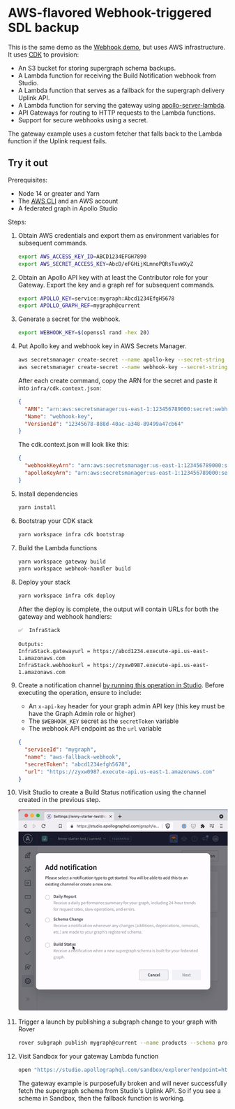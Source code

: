 # AWS-flavored Webhook-triggered SDL backup

This is the same demo as the [Webhook demo](../webhook), but uses AWS
infrastructure. It uses [CDK](https://docs.aws.amazon.com/cdk/index.html) to provision:

- An S3 bucket for storing supergraph schema backups.
- A Lambda function for receiving the Build Notification webhook from Studio.
- A Lambda function that serves as a fallback for the supergraph delivery Uplink API.
- A Lambda function for serving the gateway using [apollo-server-lambda](https://www.npmjs.com/package/apollo-server-lambda).
- API Gateways for routing to HTTP requests to the Lambda functions.
- Support for secure webhooks using a secret.

The gateway example uses a custom fetcher that falls back to the Lambda function
if the Uplink request fails.

## Try it out

Prerequisites:

- Node 14 or greater and Yarn
- The [AWS CLI](https://docs.aws.amazon.com/cli/latest/userguide/getting-started-install.html) and an AWS account
- A federated graph in Apollo Studio

Steps:

1. Obtain AWS credentials and export them as environment variables for
   subsequent commands.

   ```sh
   export AWS_ACCESS_KEY_ID=ABCD1234EFGH7890
   export AWS_SECRET_ACCESS_KEY=AbcD/eFGHijKLmnoPQRsTuvWXyZ
   ```

2. Obtain an Apollo API key with at least the Contributor role for your Gateway.
   Export the key and a graph ref for subsequent commands.

   ```sh
   export APOLLO_KEY=service:mygraph:Abcd1234EfgH5678
   export APOLLO_GRAPH_REF=mygraph@current
   ```

3. Generate a secret for the webhook.

   ```sh
   export WEBHOOK_KEY=$(openssl rand -hex 20)
   ```

4. Put Apollo key and webhook key in AWS Secrets Manager.

   ```sh
   aws secretsmanager create-secret --name apollo-key --secret-string $APOLLO_KEY
   aws secretsmanager create-secret --name webhook-key --secret-string $WEBHOOK_KEY
   ```

   After each create command, copy the ARN for the secret and paste it into `infra/cdk.context.json`:

   ```json
   {
     "ARN": "arn:aws:secretsmanager:us-east-1:123456789000:secret:webhook-key-123456",
     "Name": "webhook-key",
     "VersionId": "12345678-888d-40ac-a348-89499a47cb64"
   }
   ```

   The cdk.context.json will look like this:

   ```json
   {
     "webhookKeyArn": "arn:aws:secretsmanager:us-east-1:123456789000:secret:webhook-key-123456",
     "apolloKeyArn": "arn:aws:secretsmanager:us-east-1:123456789000:secret:apollo-key-123456"
   }
   ```

5. Install dependencies

   ```sh
   yarn install
   ```

6. Bootstrap your CDK stack

   ```sh
   yarn workspace infra cdk bootstrap
   ```

7. Build the Lambda functions

   ```sh
   yarn workspace gateway build
   yarn workspace webhook-handler build
   ```

8. Deploy your stack

   ```sh
   yarn workspace infra cdk deploy
   ```

   After the deploy is complete, the output will contain URLs for both the
   gateway and webhook handlers:

   ```
   ✅  InfraStack

   Outputs:
   InfraStack.gatewayurl = https://abcd1234.execute-api.us-east-1.amazonaws.com
   InfraStack.webhookurl = https://zyxw0987.execute-api.us-east-1.amazonaws.com
   ```

9. Create a notification channel [by running this operation in Studio][channelop].
   Before executing the operation, ensure to include:

   - An `x-api-key` header for your graph admin API key (this key must be have
     the Graph Admin role or higher)
   - The `$WEBHOOK_KEY` secret as the `secretToken` variable
   - The webhook API endpoint as the `url` variable

   ```json
   {
     "serviceId": "mygraph",
     "name": "aws-fallback-webhook",
     "secretToken": "abcd1234efgh5678",
     "url": "https://zyxw0987.execute-api.us-east-1.amazonaws.com"
   }
   ```

10. Visit Studio to create a Build Status notification using the channel created
    in the previous step.

    ![screen recording: creating a build status notification](./build-notification.gif)

11. Trigger a launch by publishing a subgraph change to your graph with Rover

    ```sh
    rover subgraph publish mygraph@current --name products --schema products.graphql
    ```

12. Visit Sandbox for your gateway Lambda function

    ```sh
    open "https://studio.apollographql.com/sandbox/explorer?endpoint=https://abcd1234.execute-api.us-east-1.amazonaws.com/"
    ```

    The gateway example is purposefully broken and will never successfully fetch
    the supergraph schema from Studio's Uplink API. So if you see a schema in
    Sandbox, then the fallback function is working.

[channelop]: https://studio.apollographql.com/sandbox/explorer?endpoint=https%3A%2F%2Fgraphql.api.apollographql.com%2Fapi%2Fgraphql&explorerURLState=N4IgJg9gxgrgtgUwHYBcQC4RxighigSwiQAIBJJAZwQCcUBhAC1ySQQBsB1AlRgZQRQaCFAAoAOqRIASajQBuBKAjJh05ACIBCSSRlJcidXxQ0CSAOZaANLpnUhIgCoQA1smOnzV21Okwadk8zSx0kAEoSYDs5RWVRAjV7WjiVMEjoqT0YAAc5BmZWDlEAdwQAI0YINyYWNiCogyN9QwRrEgdhFBd3JHVZQS6e5HaAhv9AgF8Muz09RNm5poRFybs1pEmQaxB5XDNccvYESgwQTL1xEFilNKv1K4BGK99LkGX7kivcEsoAWgAZrh2OxyrgoK4-mVKtVXC87FdOs43MhPld4VIrmM0SB0ZsQJMgA
